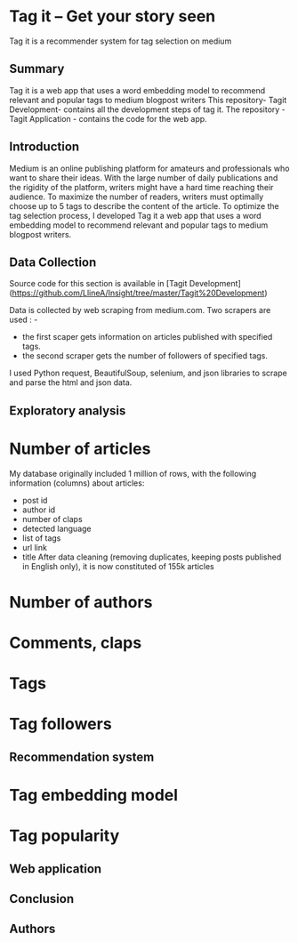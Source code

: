 # Tag it –  Get your story seen
Tag it is a recommender system for tag selection on medium

## Summary
Tag it is a web app that uses a word embedding model to recommend relevant and popular tags to medium blogpost writers
This repository- Tagit Development-  contains all the development steps of tag it.
The repository - Tagit Application - contains the code for the web app.

## Introduction
Medium is an online publishing platform for amateurs and professionals who want to share their ideas. With the large number of daily publications and the rigidity of the platform, writers might have a hard time reaching their audience. To maximize the number of readers, writers must optimally choose up to 5 tags to describe the content of the article. To optimize the tag selection process, I developed Tag it a web app that uses a word embedding model to recommend relevant and popular tags to medium blogpost writers.

## Data Collection
Source code for this section is available in [Tagit Development] (https://github.com/LlineA/Insight/tree/master/Tagit%20Development)

Data is collected by web scraping from medium.com. 
Two scrapers are used : -
 - the first scaper gets information on articles published with specified tags. 
 - the second scraper gets the number of followers of specified tags.
 
I used Python request, BeautifulSoup, selenium, and json libraries to scrape and parse the html and json data.

## Exploratory analysis
# Number of articles

My database originally included 1 million of rows, with the following information (columns) about articles:
- post id
- author id
- number of claps
- detected language
- list of tags
- url link
- title
After data cleaning (removing duplicates, keeping posts published in English only), it is now constituted of 155k articles

# Number of authors

# Comments, claps
# Tags
# Tag followers
## Recommendation system
# Tag embedding model
# Tag popularity
## Web application
## Conclusion
## Authors

